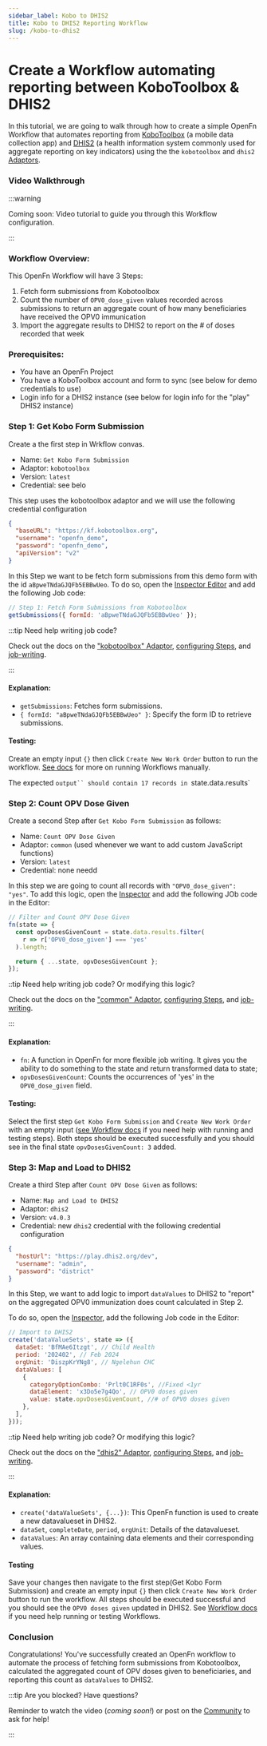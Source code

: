 ```yaml
---
sidebar_label: Kobo to DHIS2
title: Kobo to DHIS2 Reporting Workflow
slug: /kobo-to-dhis2
---
```


# Create a Workflow automating reporting between KoboToolbox & DHIS2

In this tutorial, we are going to walk through how to create a simple OpenFn
Workflow that automates reporting from
[KoboToolbox](https://www.kobotoolbox.org/) (a mobile data collection app) and
[DHIS2](https://dhis2.org) (a health information system commonly used for
aggregate reporting on key indicators) using the the `kobotoolbox` and `dhis2`
[Adaptors](/adaptors).

### Video Walkthrough

:::warning

Coming soon: Video tutorial to guide you through this Workflow configuration.

:::

### Workflow Overview:

This OpenFn Workflow will have 3 Steps:

1. Fetch form submissions from Kobotoolbox
2. Count the number of `OPV0_dose_given` values recorded across submissions to
   return an aggregate count of how many beneficiaries have received the OPV0
   immunication
3. Import the aggregate results to DHIS2 to report on the # of doses recorded
   that week

### Prerequisites:

- You have an OpenFn Project
- You have a KoboToolbox account and form to sync (see below for demo
  credentials to use)
- Login info for a DHIS2 instance (see below for login info for the "play" DHIS2
  instance)

### Step 1: Get Kobo Form Submission

Create a the first step in Wrkflow convas.

- Name: `Get Kobo Form Submission`
- Adaptor: `kobotoolbox`
- Version: `latest`
- Credential: see belo

This step uses the kobotoolbox adaptor and we will use the following credential
configuration

```json
{
  "baseURL": "https://kf.kobotoolbox.org",
  "username": "openfn_demo",
  "password": "openfn_demo",
  "apiVersion": "v2"
}
```

In this Step we want to be fetch form submissions from this demo form with the
id `aBpweTNdaGJQFb5EBBwUeo`. To do so, open the
[Inspector Editor](../build/steps/step-editor.md) and add the following Job
code:

```javascript
// Step 1: Fetch Form Submissions from Kobotoolbox
getSubmissions({ formId: 'aBpweTNdaGJQFb5EBBwUeo' });
```

:::tip Need help writing job code?

Check out the docs on the ["kobotoolbox" Adaptor](/adaptors/kobotoolbox),
[configuring Steps](/documentation/build/steps/steps), and
[job-writing](/documentation/jobs/job-writing-guide).

:::

#### Explanation:

- `getSubmissions`: Fetches form submissions.
- `{ formId: "aBpweTNdaGJQFb5EBBwUeo" }`: Specify the form ID to retrieve
  submissions.

#### Testing:

Create an empty input `{}` then click `Create New Work Order` button to run the
workflow. [See docs](../build/workflows.md) for more on running Workflows
manually.

The expected ` output`` should contain 17 records in  `state.data.results`

### Step 2: Count OPV Dose Given

Create a second Step after `Get Kobo Form Submission` as follows:

- Name: `Count OPV Dose Given`
- Adaptor: `common` (used whenever we want to add custom JavaScript functions)
- Version: `latest`
- Credential: none needd

In this step we are going to count all records with `"OPV0_dose_given": "yes"`.
To add this logic, open the [Inspector](../build/steps/step-editor.md) and add
the following JOb code in the Editor:

```javascript
// Filter and Count OPV Dose Given
fn(state => {
  const opvDosesGivenCount = state.data.results.filter(
    r => r['OPV0_dose_given'] === 'yes'
  ).length;

  return { ...state, opvDosesGivenCount };
});
```

::tip Need help writing job code? Or modifying this logic?

Check out the docs on the ["common" Adaptor](/adaptors/packages/common-docs),
[configuring Steps](../build/steps/steps.md), and
[job-writing](../jobs/job-writing-guide.md).

:::

#### Explanation:

- `fn`: A function in OpenFn for more flexible job writing. It gives you the
  ability to do something to the state and return transformed data to state;
- `opvDosesGivenCount`: Counts the occurrences of 'yes' in the `OPV0_dose_given`
  field.

#### Testing:

Select the first step `Get Kobo Form Submission` and `Create New Work Order`
with an empty input ([see Workflow docs](../build/workflows.md) if you need help
with running and testing steps). Both steps should be executed successfully and
you should see in the final state `opvDosesGivenCount: 3` added.

### Step 3: Map and Load to DHIS2

Create a third Step after `Count OPV Dose Given` as follows:

- Name: `Map and Load to DHIS2`
- Adaptor: `dhis2`
- Version: `v4.0.3`
- Credential: new `dhis2` credential with the following credential configuration

```json
{
  "hostUrl": "https://play.dhis2.org/dev",
  "username": "admin",
  "password": "district"
}
```

In this Step, we want to add logic to import `dataValues` to DHIS2 to "report"
on the aggregated OPV0 immunization does count calculated in Step 2.

To do so, open the [Inspector](../build/steps/step-editor.md), add the following
Job code in the Editor:

```javascript
// Import to DHIS2
create('dataValueSets', state => ({
  dataSet: 'BfMAe6Itzgt', // Child Health
  period: '202402', // Feb 2024
  orgUnit: 'DiszpKrYNg8', // Ngelehun CHC
  dataValues: [
    {
      categoryOptionCombo: 'Prlt0C1RF0s', //Fixed <1yr
      dataElement: 'x3Do5e7g4Qo', // OPV0 doses given
      value: state.opvDosesGivenCount, //# of OPV0 doses given
    },
  ],
}));
```

::tip Need help writing job code? Or modifying this logic?

Check out the docs on the ["dhis2" Adaptor](/adaptors/dhis2),
[configuring Steps](../build/steps/steps.md), and
[job-writing](../jobs/job-writing-guide.md).

:::

#### Explanation:

- `create('dataValueSets', {...})`: This OpenFn function is used to create a new
  datavalueset in DHIS2.
- `dataSet`, `completeDate`, `period`, `orgUnit`: Details of the datavalueset.
- `dataValues`: An array containing data elements and their corresponding
  values.

#### Testing

Save your changes then navigate to the first step(Get Kobo Form Submission) and
create an empty input `{}` then click `Create New Work Order` button to run the
workflow. All steps should be executed successful and you should see the
`OPV0 doses given` updated in DHIS2. See [Workflow docs](../build/workflows.md)
if you need help running or testing Workflows.

### Conclusion

Congratulations! You've successfully created an OpenFn workflow to automate the
process of fetching form submissions from Kobotoolbox, calculated the aggregated
count of OPV doses given to beneficiaries, and reporting this count as
`dataValues` to DHIS2.

:::tip Are you blocked? Have questions?

Reminder to watch the video (_coming soon!_) or post on the
[Community](https://community.openfn.org) to ask for help!

:::
